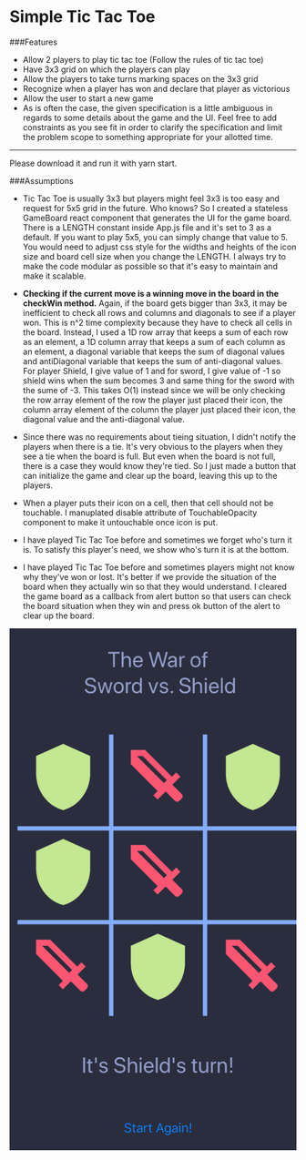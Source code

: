 # Simple Tic Tac Toe

###Features

- Allow 2 players to play tic tac toe (Follow the rules of tic tac toe)
- Have 3x3 grid on which the players can play
- Allow the players to take turns marking spaces on the 3x3 grid
- Recognize when a player has won and declare that player as victorious
- Allow the user to start a new game
- As is often the case, the given specification is a little ambiguous in regards to some details about the game and the UI. Feel free to add constraints as you see fit in order to clarify the specification and limit the problem scope to something appropriate for your allotted time.

---
Please download it and run it with yarn start. 

###Assumptions

- Tic Tac Toe is usually 3x3 but players might feel 3x3 is too easy and request for 5x5 grid in the future. Who knows?
  So I created a stateless GameBoard react component that generates the UI for the game board. There is a LENGTH constant inside App.js file and it's set to 3 as a default. If you want to play 5x5, you can simply change that value to 5. You would need to adjust css style for the widths and heights of the icon size and board cell size when you change the LENGTH. I always try to make the code modular as possible so that it's easy to maintain and make it scalable.

- **Checking if the current move is a winning move in the board in the checkWin method.**
  Again, if the board gets bigger than 3x3, it may be inefficient to check all rows and columns and diagonals to see if a player won. This is n^2 time complexity because they have to check all cells in the board. Instead, I used a 1D row array that keeps a sum of each row as an element, a 1D column array that keeps a sum of each column as an element, a diagonal variable that keeps the sum of diagonal values and antiDiagonal variable that keeps the sum of anti-diagonal values.
For player Shield, I give value of 1 and for sword, I give value of -1 so shield wins when the sum becomes 3 and same thing for the sword with the sume of -3. 
  This takes O(1) instead since we will be only checking the row array element of the row the player just placed their icon, the column array element of the column the player just placed their icon, the diagonal value and the anti-diagonal value.

- Since there was no requirements about tieing situation, I didn't notify the players when there is a tie. It's very obvious to the players when they see a tie when the board is full. But even when the board is not full, there is a case they would know they're tied. So I just made a button that can initialize the game and clear up the board, leaving this up to the players.

- When a player puts their icon on a cell, then that cell should not be touchable. I manuplated disable attribute of TouchableOpacity component to make it untouchable once icon is put.

- I have played Tic Tac Toe before and sometimes we forget who's turn it is. To satisfy this player's need, we show who's turn it is at the bottom.

- I have played Tic Tac Toe before and sometimes players might not know why they've won or lost. It's better if we provide the situation of the board when they actually win so that they would understand.
  I cleared the game board as a callback from alert button so that users can check the board situation when they win and press ok button of the alert to clear up the board.

![alt text](https://github.com/deepseafishing/tictactoe/blob/master/Screen%20Shot%202019-11-19%20at%205.27.33%20PM.png)
